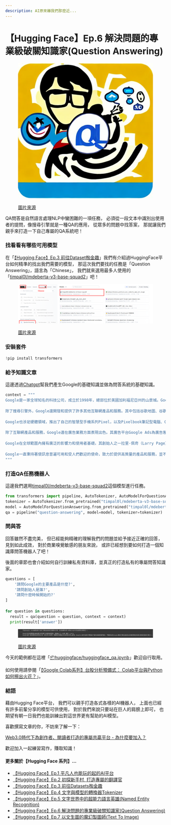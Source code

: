 ```yaml
---
description: AI原來離我們那麼近...
---
```


# 【Hugging Face】Ep.6 解決問題的專業級破關知識家(Question Answering)

<figure><img src="../.gitbook/assets/知識專家.jpeg" alt=""><figcaption><p><a href="https://vocus.cc/article/64ad426cfd89780001f0f010">圖片來源</a></p></figcaption></figure>

QA問答是自然語言處理NLP中蠻困難的一項任務， 必須從一段文本中識別出使用者的提問，像搜尋引擎就是一種QA的應用， 從眾多的問題中找答案， 那就讓我們親手來打造一下自己專屬的QA系統吧！

### 找看看有哪些可用模型

在「[【Hugging Face】Ep.3 前往Dataset掏金趣](https://vocus.cc/article/64a2c62afd897800018a8185)」我們有介紹過HuggingFace平台如何精準的找出我們需要的模型， 那這次我們要找的任務是「Question Answering」，語言為「Chinese」， 我們就來選用最多人使用的「[timpal0l/mdeberta-v3-base-squad2](https://huggingface.co/timpal0l/mdeberta-v3-base-squad2)」吧！

<figure><img src="../.gitbook/assets/找QA模型 (1).png" alt=""><figcaption><p><a href="https://vocus.cc/article/64ad426cfd89780001f0f010">圖片來源</a></p></figcaption></figure>

### 安裝套件

```python
!pip install transformers
```

### 給予知識文章

這邊透過[Chatgpt](https://chat.openai.com/)幫我們產生Google的基礎知識並做為問答系統的基礎知識。

```python
context = """
Google是一家全球知名的科技公司，成立於1998年，總部位於美國加利福尼亞州的山景城。Google以其在搜尋引擎技術方面的卓越表現而聞名，早期推出的Google搜尋引擎迅速成為全球最受歡迎和廣泛使用的搜尋引擎之一。

除了搜尋引擎外，Google還開發和提供了許多其他互聯網產品和服務。其中包括谷歌地圖、谷歌郵箱（Gmail）、谷歌翻譯、谷歌雲端硬碟（Google Drive）等。此外，Google還擁有Android操作系統，該操作系統目前是全球最受歡迎的移動操作系統之一。

Google也涉足硬體領域，推出了自己的智慧型手機系列Pixel，以及Pixelbook筆記型電腦、Google Home智慧音箱等產品。此外，Google還在人工智慧（AI）和機器學習領域投入了大量資源，並推出了許多與AI相關的產品和服務，如Google Assistant智慧助理和Google Lens圖像識別技術。

除了互聯網產品和服務，Google還在廣告業務方面表現出色。其廣告平台Google Ads為廣告客戶提供了廣告投放和行銷解決方案，並通過廣告收入成為Google的主要盈利來源之一。

Google在全球範圍內擁有廣泛的影響力和使用者基礎。其創始人之一拉里·佩奇（Larry Page）和謝爾蓋·布林（Sergey Brin）一直是科技行業的知名人物，Google也是全球最具價值的品牌之一。公司在全球各地設有辦事處和數據中心，員工遍布世界各地。

Google一直秉持著使訊息普遍可用和受人們歡迎的使命，致力於提供高質量的產品和服務，並不斷推動科技的創新和發展。
"""
```

### 打造QA任務機器人

這邊我們選用[timpal0l/mdeberta-v3-base-squad2](https://huggingface.co/timpal0l/mdeberta-v3-base-squad2)這個模型進行任務。

```python
from transformers import pipeline, AutoTokenizer, AutoModelForQuestionAnswering
tokenizer = AutoTokenizer.from_pretrained("timpal0l/mdeberta-v3-base-squad2")
model = AutoModelForQuestionAnswering.from_pretrained("timpal0l/mdeberta-v3-base-squad2")
qa = pipeline("question-answering", model=model, tokenizer=tokenizer)
```

### 問與答

回答雖然不盡完美， 但已經能夠精確的理解我們的問題並給予接近正確的回答， 見到如此成效， 對於商業嗅覺敏感的朋友來說， 或許已經想到要如何打造一個知識庫問答機器人了吧！

後面的章節也會介紹如何自行訓練私有資料庫，並真正的打造私有的專屬問答知識家。

```python
questions = [
    '請問Google的主要產品是什麼?',
    '請問創始人是誰?',
    '請問什麼時候開始的?'
]

for question in questions:
  result = qa(question = question, context = context)
  print(result['answer'])
```

<figure><img src="../.gitbook/assets/QA回答.png" alt=""><figcaption><p><a href="https://vocus.cc/article/64ad426cfd89780001f0f010">圖片來源</a></p></figcaption></figure>

今天的範例都在這裡「[📦huggingface/huggingface\_qa.ipynb](https://github.com/weihanchen/google-colab-python-learn/blob/main/jupyter-examples/huggingface/huggingface\_qa.ipynb)」歡迎自行取用。

如何使用請參閱「[【Google Colab系列】台股分析預備式： Colab平台與Python如何擦出火花？](https://www.potatomedia.co/s/aNLHZe3S)」。

### 結語

藉由Hugging Face平台， 我們可以親手打造各式各樣的AI機器人， 上面也已經有許多前輩分享的模型可供使用， 對於我們來說只要站在巨人的肩膀上即可， 也期望有朝一日我們也能訓練出對這世界更有幫助的AI模型。

喜歡撰寫文章的你，不妨來了解一下：

[Web3.0時代下為創作者、閱讀者打造的專屬共贏平台 - 為什麼要加入？](https://www.potatomedia.co/s/2PmFxsq)

歡迎加入一起練習寫作，賺取知識！



#### 更多關於【Hugging Face 系列】…

* [【Hugging Face】Ep.1 平凡人也能玩的起的AI平台](https://vocus.cc/article/649d7961fd89780001b63b0a)
* [【Hugging Face】Ep.2 初探新手村, 打造專屬的翻譯官](https://vocus.cc/article/64a013ecfd89780001601391)
* [【Hugging Face】Ep.3 前往Datasets掏金趣](https://vocus.cc/article/64a2c62afd897800018a8185)
* [【Hugging Face】Ep.4 文字與模型的轉換器Tokenizer](https://vocus.cc/article/64a34d8dfd8978000190e556)
* [【Hugging Face】Ep.5 文字世界中的超能力語言英雄(Named Entity Recognition)](https://vocus.cc/article/64a42269fd89780001589eca)
* [【Hugging Face】Ep.6 解決問題的專業級破關知識家(Question Answering)](https://vocus.cc/article/64ad426cfd89780001f0f010)
* [【Hugging Face】Ep.7 以文生圖的魔幻製圖師(Text To Image)](https://vocus.cc/article/64aea57ffd89780001075213)
